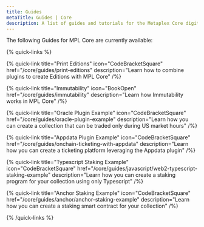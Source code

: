 ```yaml
---
title: Guides
metaTitle: Guides | Core
description: A list of guides and tutorials for the Metaplex Core digital asset standard on the Solana blockchain.
---
```


The following Guides for MPL Core are currently available:

{% quick-links %}

{% quick-link title="Print Editions" icon="CodeBracketSquare" href="/core/guides/print-editions" description="Learn how to combine plugins to create Editions with MPL Core" /%}

{% quick-link title="Immutability" icon="BookOpen" href="/core/guides/immutability" description="Learn how Immutability works in MPL Core" /%}

{% quick-link title="Oracle Plugin Example" icon="CodeBracketSquare" href="/core/guides/oracle-plugin-example" description="Learn how you can create a collection that can be traded only during US market hours" /%}

{% quick-link title="Appdata Plugin Example" icon="CodeBracketSquare" href="/core/guides/onchain-ticketing-with-appdata" description="Learn how you can create a ticketing platform leveraging the Appdata plugin" /%}

{% quick-link title="Typescript Staking Example" icon="CodeBracketSquare" href="/core/guides/javascript/web2-typescript-staking-example" description="Learn how you can create a staking program for your collection using only Typescript" /%}

{% quick-link title="Anchor Staking Example" icon="CodeBracketSquare" href="/core/guides/anchor/anchor-staking-example" description="Learn how you can create a staking smart contract for your collection" /%}

{% /quick-links %}